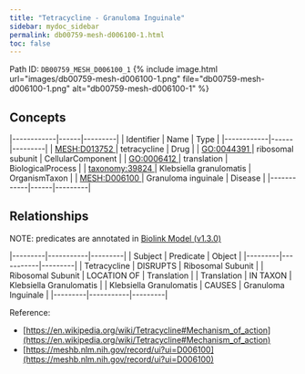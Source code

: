 ```yaml
---
title: "Tetracycline - Granuloma Inguinale"
sidebar: mydoc_sidebar
permalink: db00759-mesh-d006100-1.html
toc: false 
---
```



Path ID: `DB00759_MESH_D006100_1`
{% include image.html url="images/db00759-mesh-d006100-1.png" file="db00759-mesh-d006100-1.png" alt="db00759-mesh-d006100-1" %}

## Concepts

|------------|------|---------|
| Identifier | Name | Type    |
|------------|------|---------|
| <a href="https://identifiers.org/MESH:D013752">MESH:D013752 </a> | tetracycline | Drug |
| <a href="https://identifiers.org/GO:0044391">GO:0044391 </a> | ribosomal subunit | CellularComponent |
| <a href="https://identifiers.org/GO:0006412">GO:0006412 </a> | translation | BiologicalProcess |
| <a href="https://identifiers.org/taxonomy:39824">taxonomy:39824 </a> | Klebsiella granulomatis | OrganismTaxon |
| <a href="https://identifiers.org/MESH:D006100">MESH:D006100 </a> | Granuloma inguinale | Disease |
|------------|------|---------|

## Relationships


NOTE: predicates are annotated in <a href="https://github.com/biolink/biolink-model/releases/tag/v1.3.0">Biolink Model (v1.3.0)</a>

|---------|-----------|---------|
| Subject | Predicate | Object  |
|---------|-----------|---------|
| Tetracycline | DISRUPTS | Ribosomal Subunit |
| Ribosomal Subunit | LOCATION OF | Translation |
| Translation | IN TAXON | Klebsiella Granulomatis |
| Klebsiella Granulomatis | CAUSES | Granuloma Inguinale |
|---------|-----------|---------|

Reference: 
  - [https://en.wikipedia.org/wiki/Tetracycline#Mechanism_of_action](https://en.wikipedia.org/wiki/Tetracycline#Mechanism_of_action)
  - [https://meshb.nlm.nih.gov/record/ui?ui=D006100](https://meshb.nlm.nih.gov/record/ui?ui=D006100)
